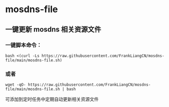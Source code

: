 # mosdns-file

## 一键更新 mosdns 相关资源文件

### 一键脚本命令：
```
bash <(curl -Ls https://raw.githubusercontent.com/FrankLiangCN/mosdns-file/main/mosdns-file.sh)
```
### 或者
```
wget -qO- https://raw.githubusercontent.com/FrankLiangCN/mosdns-file/main/mosdns-file.sh | bash
```

可添加到定时任务中定期自动更新相关资源文件
